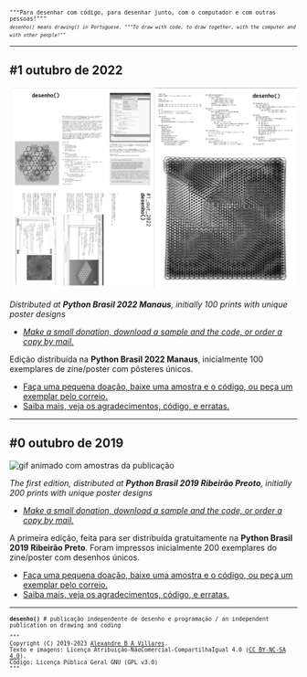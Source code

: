 <div style="font-family: inconsolat bold, monospace; font-size: 0.7em">"""Para desenhar com código, para desenhar junto, com o computador e com outras pessoas!"""
<br><sub><em>desenho() means drawing() in Portuguese. """To draw with code, to draw together, with the computer and with other people!""</em></sub>  
</div>

---
## #1 outubro de 2022

![2022-11-01_11-23](/assets/thumbnail-desenho1.png)

*Distributed at **Python Brasil 2022 Manaus**, initially 100 prints with unique poster designs*
- *[Make a small donation, download a sample and the code, or order a copy by mail.](https://villares.gumroad.com/l/desenho1)*

Edição distribuída na **Python Brasil 2022 Manaus**, inicialmente 100 exemplares de zine/poster com pôsteres únicos.
- [Faça uma pequena doação, baixe uma amostra e o código, ou peça um exemplar pelo correio.](https://villares.gumroad.com/l/desenho1)
- [Saiba mais, veja os agradecimentos, código, e erratas.](1_outubro_2022/README.md)

---

## #0 outubro de 2019

![gif animado com amostras da publicação](assets/amostra-desenho0.gif)

*The first edition, distributed at **Python Brasil 2019 Ribeirão Preoto**, initially 200 prints with unique poster designs*
- *[Make a small donation, download a sample and the code, or order a copy by mail.](https://villares.gumroad.com/l/desenho0)*

A primeira edição, feita para ser distribuída gratuitamente na **Python Brasil 2019 Ribeirão Preto**. Foram impressos inicialmente 200 exemplares do zine/poster com desenhos únicos.
- [Faça uma pequena doação, baixe uma amostra e o código, ou peça um exemplar pelo correio.](https://villares.gumroad.com/l/desenho0)
- [Saiba mais, veja os agradecimentos, código, e erratas.](0_outubro_2019/README.md)

---
<div style="font-family: Inconsolata, monospace; font-size: 0.7em">
<b>desenho()</b> # publicação independente de desenho e programação / an independent publication on drawing and coding<br>
  
"""<br>
Copyright (C) 2019-2023 <a href="https://abav.lugaralgum.com">Alexandre B A Villares</a>.<br> 
Texto e imagens: Licença Atribuição-NãoComercial-CompartilhaIgual 4.0 (<a href="https://creativecommons.org/licenses/by-nc-sa/4.0/deed.pt_BR">CC BY-NC-SA 4.0</a>).<br>Código: Licença Pública Geral GNU (<a ref="https://github.com/villares/desenho-sem-argumentos/blob/master/LICENSE.txt">GPL v3.0</a>)
<br>"""
</div>
